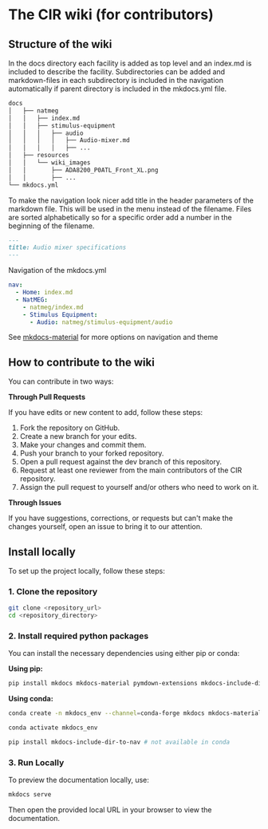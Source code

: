 # The CIR wiki (for contributors)

## Structure of the wiki
In the docs directory each facility is added as top level and an index.md is included to describe the facility. Subdirectories can be added and markdown-files in each subdirectory is included in the navigation automatically if parent directory is included in the mkdocs.yml file.

```bash
docs
│   ├── natmeg
│   │   ├── index.md
│   │   ├── stimulus-equipment
│   │   │   ├── audio
│   │   │   │   ├── Audio-mixer.md
│   │   │   │   ├── ...
│   ├── resources
│   │   └── wiki_images
│   │       ├── ADA8200_P0ATL_Front_XL.png
│   │       ├── ...
└── mkdocs.yml
```

To make the navigation look nicer add title in the header parameters of the markdown file. This will be used in the menu instead of the filename. Files are sorted alphabetically so for a specific order add a number in the beginning of the filename.

```markdown
---
title: Audio mixer specifications
---
```

Navigation of the mkdocs.yml
```yml
nav:
  - Home: index.md
  - NatMEG: 
    - natmeg/index.md
    - Stimulus Equipment:
      - Audio: natmeg/stimulus-equipment/audio
```

See [mkdocs-material](https://squidfunk.github.io/mkdocs-material/) for more options on navigation and theme

## How to contribute to the wiki
You can contribute in two ways:  

**Through Pull Requests**

If you have edits or new content to add, follow these steps:

1. Fork the repository on GitHub.
2. Create a new branch for your edits.
3. Make your changes and commit them.
4. Push your branch to your forked repository.
5. Open a pull request against the dev branch of this repository.
6. Request at least one reviewer from the main contributors of the CIR repository.
7. Assign the pull request to yourself and/or others who need to work on it.  

**Through Issues**

If you have suggestions, corrections, or requests but can't make the changes yourself, open an issue to bring it to our attention.  

## Install locally

To set up the project locally, follow these steps:

### 1. Clone the repository

```bash
git clone <repository_url>
cd <repository_directory>
```

### 2. Install required python packages
You can install the necessary dependencies using either pip or conda:

**Using pip:**
```bash
pip install mkdocs mkdocs-material pymdown-extensions mkdocs-include-dir-to-nav mkdocs-macros-plugin
```

**Using conda:**
```bash
conda create -n mkdocs_env --channel=conda-forge mkdocs mkdocs-material pymdown-extensions mkdocs-macros-plugin

conda activate mkdocs_env

pip install mkdocs-include-dir-to-nav # not available in conda

```
### 3. Run Locally

To preview the documentation locally, use:
```bash
mkdocs serve
```
Then open the provided local URL in your browser to view the documentation.

